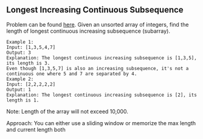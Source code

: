 ## Longest Increasing Continuous Subsequence

Problem can be found [here](https://leetcode.com/problems/longest-continuous-increasing-subsequence/).
Given an unsorted array of integers, find the length of longest continuous increasing subsequence (subarray).

```
Example 1:
Input: [1,3,5,4,7]
Output: 3
Explanation: The longest continuous increasing subsequence is [1,3,5], its length is 3.
Even though [1,3,5,7] is also an increasing subsequence, it's not a continuous one where 5 and 7 are separated by 4.
Example 2:
Input: [2,2,2,2,2]
Output: 1
Explanation: The longest continuous increasing subsequence is [2], its length is 1.
```
Note: Length of the array will not exceed 10,000.

Approach: You can either use a sliding window or memorize the max length and current length both

